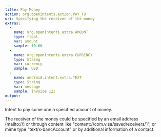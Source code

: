 ```yaml
---
title: Pay Money
action: org.openintents.action.PAY_TO
uri: Specifying the receiver of the money
extras: 
  - 
    name: org.openintents.extra.AMOUNT 
    type: float
    var: amount
    sample: 10.00
  - 
    name: org.openintents.extra.CURRENCY 
    type: String
    var: currency
    sample: USD
  - 
    name: android.intent.extra.TEXT 
    type: String
    var: message
    sample: invoice 123
output:
---
```

Intent to pay some one a specified amount of money.

The receiver of the money could be specified by an email address (mailto://) or through content like "content://com.visa/savedreceivers/1", or mime type "text/x-bancAccount" or by additional information of a contact.
